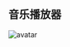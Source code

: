 ## 音乐播放器
![avatar](https://musicbox-1256271939.cos.ap-guangzhou.myqcloud.com/QQ%E5%9B%BE%E7%89%8720191123145607.png)